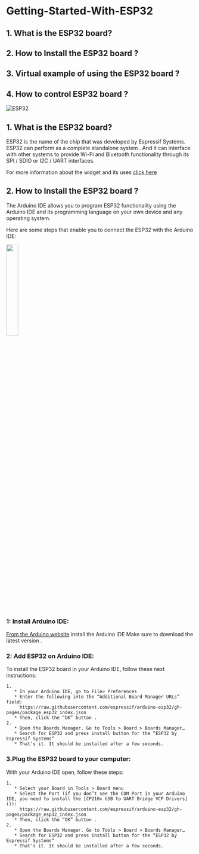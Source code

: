 # Getting-Started-With-ESP32
## 1. What is the ESP32 board?
## 2. How to Install the ESP32 board ?
## 3. Virtual example of using the ESP32 board ?
## 4. How to control ESP32 board ?
![ESP32](https://user-images.githubusercontent.com/60073836/179428836-b86665c8-d158-4bd0-a64d-ffbbd3b28245.png)

## 1. What is the ESP32 board?
ESP32 is the name of the chip that was developed by Espressif Systems. 
ESP32 can perform as a complete standalone system . 
And it can interface with other systems to provide Wi-Fi and Bluetooth functionality through its SPI / SDIO or I2C / UART interfaces.

For more information about the widget and its uses [click here ](https://www.nabto.com/guide-to-iot-esp-32/)

## 2. How to Install the ESP32 board ?
The Arduino IDE allows you to program ESP32 functionality using the Arduino IDE and its programming language on your own device and any operating system.

Here are some steps that enable you to connect the ESP32 with the Arduino IDE:


<img src="https://user-images.githubusercontent.com/60073836/179429357-10386d91-48c4-4f53-a921-6b14d936301c.png" width=25% height=25%>


### 1: Install Arduino IDE:
[From the Arduino website](https://www.arduino.cc/en/software) install the Arduino IDE
Make sure to download the latest version .

### 2: Add ESP32 on Arduino IDE:
To install the ESP32 board in your Arduino IDE, follow these next instructions:
     
     
    1.
       * In your Arduino IDE, go to File> Preferences
       * Enter the following into the “Additional Board Manager URLs” field: 
         https://raw.githubusercontent.com/espressif/arduino-esp32/gh-pages/package_esp32_index.json
       * Then, click the “OK” button .
    2.
       * Open the Boards Manager. Go to Tools > Board > Boards Manager…
       * Search for ESP32 and press install button for the “ESP32 by Espressif Systems“
       * That’s it. It should be installed after a few seconds.

### 3.Plug the ESP32 board to your computer:
With your Arduino IDE open, follow these steps:

    1.
       * Select your Board in Tools > Board menu 
       * Select the Port (if you don’t see the COM Port in your Arduino IDE, you need to install the [CP210x USB to UART Bridge VCP Drivers]()):
         https://raw.githubusercontent.com/espressif/arduino-esp32/gh-pages/package_esp32_index.json
       * Then, click the “OK” button .
    2.
       * Open the Boards Manager. Go to Tools > Board > Boards Manager…
       * Search for ESP32 and press install button for the “ESP32 by Espressif Systems“
       * That’s it. It should be installed after a few seconds.

